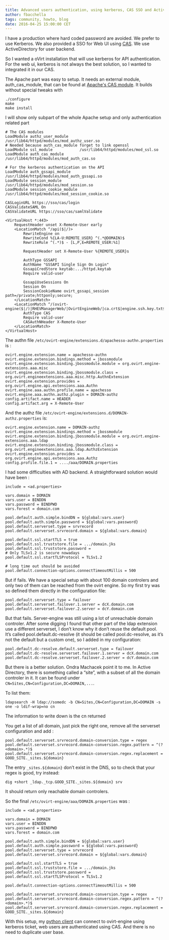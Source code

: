 ```yaml
---
title: Advanced users authentication, using kerberos, CAS SSO and Active Directory
author: fbacchella
tags: community, howto, blog
date: 2016-04-25 15:00:00 CET
---
```

    
I have a production where hard coded password are avoided. We prefer to use Kerberos. We also provided a SSO for Web UI using [CAS](http://jasig.github.io/cas/4.2.x/index.html). We use ActiveDirectory for user backend.

So I wanted a oVirt installation that will use kerberos for API authentication. For the web ui, kerberos is not always the best solution, so I wanted to integrated it in our CAS.

The Apache part was easy to setup. It needs an external module, auth_cas_module, that can be found at [Apache's CAS module](https://wiki.jasig.org/display/CASC/mod_auth_cas). It builds without special tweaks with

    ./configure
    make
    make install

I will show only subpart of the whole Apache setup and only authentication related part

    # The CAS modules
    LoadModule authz_user_module      /usr/lib64/httpd/modules/mod_authz_user.so
    # Needed because auth_cas_module forget to link openssl
    LoadModule ssl_module            /usr/lib64/httpd/modules/mod_ssl.so
    LoadModule auth_cas_module       /usr/lib64/httpd/modules/mod_auth_cas.so

    # For the kerberos authentication on the API
    LoadModule auth_gssapi_module    /usr/lib64/httpd/modules/mod_auth_gssapi.so
    LoadModule session_module        /usr/lib64/httpd/modules/mod_session.so
    LoadModule session_cookie_module /usr/lib64/httpd/modules/mod_session_cookie.so

    CASLoginURL https://sso/cas/login
    CASValidateSAML On
    CASValidateURL https://sso/cas/samlValidate

    <VirtualHost *:443>
        RequestHeader unset X-Remote-User early
        <LocationMatch ^/api($|/)>
            RewriteEngine on
            RewriteCond %{LA-U:REMOTE_USER} ^(.*@DOMAIN)$
            RewriteRule ^(.*)$ - [L,P,E=REMOTE_USER:%1]

            RequestHeader set X-Remote-User %{REMOTE_USER}s

            AuthType GSSAPI
            AuthName "GSSAPI Single Sign On Login"
            GssapiCredStore keytab:.../httpd.keytab
            Require valid-user

            GssapiUseSessions On
            Session On
            SessionCookieName ovirt_gssapi_session path=/private;httponly;secure;
        </LocationMatch>
        <LocationMatch ^/(ovirt-engine($|/)|RHEVManagerWeb/|OvirtEngineWeb/|ca.crt$|engine.ssh.key.txt$|rhevm.ssh.key.txt$)>
            AuthType CAS
            Require valid-user
            CASAuthNHeader X-Remote-User
        </LocationMatch>
    </VirtualHost>

The authn file ``/etc/ovirt-engine/extensions.d/apachesso-authn.properties`` is :

    ovirt.engine.extension.name = apachesso-authn
    ovirt.engine.extension.bindings.method = jbossmodule
    ovirt.engine.extension.binding.jbossmodule.module = org.ovirt.engine-extensions.aaa.misc
    ovirt.engine.extension.binding.jbossmodule.class = org.ovirt.engineextensions.aaa.misc.http.AuthnExtension
    ovirt.engine.extension.provides = org.ovirt.engine.api.extensions.aaa.Authn
    ovirt.engine.aaa.authn.profile.name = apachesso
    ovirt.engine.aaa.authn.authz.plugin = DOMAIN-authz
    config.artifact.name = HEADER
    config.artifact.arg = X-Remote-User

And the authz file ``/etc/ovirt-engine/extensions.d/DOMAIN-authz.properties`` is:

    ovirt.engine.extension.name = DOMAIN-authz
    ovirt.engine.extension.bindings.method = jbossmodule
    ovirt.engine.extension.binding.jbossmodule.module = org.ovirt.engine-extensions.aaa.ldap
    ovirt.engine.extension.binding.jbossmodule.class = org.ovirt.engineextensions.aaa.ldap.AuthzExtension
    ovirt.engine.extension.provides = org.ovirt.engine.api.extensions.aaa.Authz
    config.profile.file.1 = ..../aaa/DOMAIN.properties

I had some difficulties with AD backend. A straightforward solution would have been :

    include = <ad.properties>

    vars.domain = DOMAIN
    vars.user = BINDDN
    vars.password = BINDPWD
    vars.forest = domain.com

    pool.default.auth.simple.bindDN = ${global:vars.user}
    pool.default.auth.simple.password = ${global:vars.password}
    pool.default.serverset.type = srvrecord
    pool.default.serverset.srvrecord.domain = ${global:vars.domain}

    pool.default.ssl.startTLS = true
    pool.default.ssl.truststore.file = .../domain.jks
    pool.default.ssl.truststore.password = 
    # Only TLSv1.2 is secure nowadays
    pool.default.ssl.startTLSProtocol = TLSv1.2

    # long time out should be avoided
    pool.default.connection-options.connectTimeoutMillis = 500

But if fails. We have a special setup with about 100 domain controlers and only two of them can be reached from the ovirt engine. So my first try was so defined them directly in the configuration file:

    pool.default.serverset.type = failover
    pool.default.serverset.failover.1.server = dcX.domain.com
    pool.default.serverset.failover.2.server = dcY.domain.com

But that fails. Server-engine was still using a lot of unreachable domain controler. After some digging I found that other part of the ldap extension use a different serverset, I don’t know why it don’t reuse the default pool. It’s called pool.default.dc-resolve (it should be called pool.dc-resolve, as it’s not the default but a custom one), so I added in my configuration:

    pool.default.dc-resolve.default.serverset.type = failover
    pool.default.dc-resolve.serverset.failover.1.server = dcX.domain.com
    pool.default.dc-resolve.serverset.failover.2.server = dcY.domain.com

But there is a better solution. Ondra Machacek point it to me. In Active Directory, there is something called a “site”, with a subset of all the domain controler in it. It can be found under ``CN=Sites,CN=Configuration,DC=DOMAIN,...``.

To list them:

    ldapsearch -H ldap://somedc -b CN=Sites,CN=Configuration,DC=DOMAIN -s one -o ldif-wrap=no cn
    
The information to write down is the cn returned

You get a list of all domain, just pick the right one, remove all the serverset configuration and add :

    pool.default.serverset.srvrecord.domain-conversion.type = regex
    pool.default.serverset.srvrecord.domain-conversion.regex.pattern = ^(?<domain>.*)$
    pool.default.serverset.srvrecord.domain-conversion.regex.replacement = GOOD_SITE._sites.${domain}

The entry ``_sites.${domain}`` don’t exist in the DNS, so to check that your regex is good, try instead:

    dig +short _ldap._tcp.GOOD_SITE._sites.${domain} srv

It should return only reachable domain controlers.

So the final ``/etc/ovirt-engine/aaa/DOMAIN.properties`` was :

    include = <ad.properties>

    vars.domain = DOMAIN
    vars.user = BINDDN
    vars.password = BINDPWD
    vars.forest = domain.com

    pool.default.auth.simple.bindDN = ${global:vars.user}
    pool.default.auth.simple.password = ${global:vars.password}
    pool.default.serverset.type = srvrecord
    pool.default.serverset.srvrecord.domain = ${global:vars.domain}

    pool.default.ssl.startTLS = true
    pool.default.ssl.truststore.file = .../domain.jks
    pool.default.ssl.truststore.password = 
    pool.default.ssl.startTLSProtocol = TLSv1.2

    pool.default.connection-options.connectTimeoutMillis = 500

    pool.default.serverset.srvrecord.domain-conversion.type = regex
    pool.default.serverset.srvrecord.domain-conversion.regex.pattern = ^(?<domain>.*)$
    pool.default.serverset.srvrecord.domain-conversion.regex.replacement = GOOD_SITE._sites.${domain}

With this setup, my [python client](https://github.com/fbacchella/ovirtcmd) can connect to ovirt-engine using kerberos ticket, web users are authenticated using CAS. And there is no need to duplicate user base.
